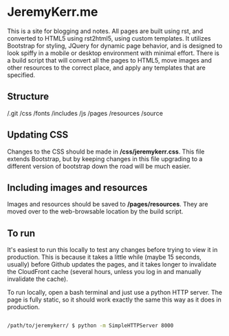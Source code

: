 

# JeremyKerr.me

This is a site for blogging and notes. All pages are built using rst, and converted to HTML5 using rst2html5, using custom templates. It utilizes Bootstrap for styling, JQuery for dynamic page behavior, and is designed to look spiffy in a mobile or desktop environment with minimal effort. There is a build script that will convert all the pages to HTML5, move images and other resources to the correct place, and apply any templates that are specified.

## Structure

/.git
/css
/fonts
/includes
/js
/pages
/resources
/source

## Updating CSS

Changes to the CSS should be made in **/css/jeremykerr.css**. This file extends Bootstrap, but by keeping changes in this file upgrading to a different version of bootstrap down the road will be much easier.

## Including images and resources

Images and resources should be saved to **/pages/resources**. They are moved over to the web-browsable location by the build script.

## To run

It's easiest to run this locally to test any changes before trying to view it in production. This is because it takes a little while (maybe 15 seconds, usually) before Github updates the pages, and it takes longer to invalidate the CloudFront cache (several hours, unless you log in and manually invalidate the cache).

To run locally, open a bash terminal and just use a python HTTP server. The page is fully static, so it should work exactly the same this way as it does in production.

```bash

/path/to/jeremykerr/ $ python -m SimpleHTTPServer 8000

```


